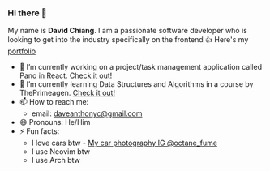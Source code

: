 ### Hi there 👋
My name is **David Chiang**.
I am a passionate software developer who is looking to get into the industry specifically on the frontend 👍
Here's my [portfolio](https://david-chiang.netlify.app/)

- 🔭 I’m currently working on a project/task management application called Pano in React. [Check it out!](https://github.com/daveanthonyc/Pano)
- 🌱 I’m currently learning Data Structures and Algorithms in a course by ThePrimeagen. [Check it out!](https://github.com/daveanthonyc/Data-Structures-And-Algorithms)
- 📫 How to reach me:
  * email: daveanthonyc@gmail.com
- 😄 Pronouns: He/Him
- ⚡ Fun facts:
  * I love cars btw - [My car photography IG @octane_fume](https://www.instagram.com/octane_fume/)
  * I use Neovim btw
  * I use Arch btw 
